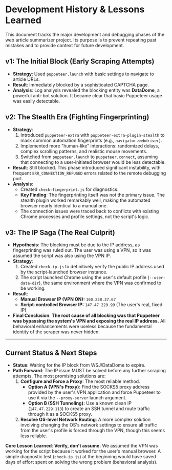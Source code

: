 # Development History & Lessons Learned

This document tracks the major development and debugging phases of the web article summarizer project. Its purpose is to prevent repeating past mistakes and to provide context for future development.

## v1: The Initial Block (Early Scraping Attempts)

- **Strategy**: Used `puppeteer.launch` with basic settings to navigate to article URLs.
- **Result**: Immediately blocked by a sophisticated CAPTCHA page.
- **Analysis**: Log analysis revealed the blocking entity was **DataDome**, a powerful anti-bot solution. It became clear that basic Puppeteer usage was easily detectable.

## v2: The Stealth Era (Fighting Fingerprinting)

- **Strategy**:
  1. Introduced `puppeteer-extra` with `puppeteer-extra-plugin-stealth` to mask common automation fingerprints (e.g., `navigator.webdriver`).
  2. Implemented more "human-like" interactions: randomized delays, complex scrolling patterns, and realistic mouse movements.
  3. Switched from `puppeteer.launch` to `puppeteer.connect`, assuming that connecting to a user-initiated browser would be less detectable.
- **Result**: Still blocked. This phase introduced significant instability, with frequent `ERR_CONNECTION_REFUSED` errors related to the remote debugging port.
- **Analysis**:
  - Created `check-fingerprint.js` for diagnostics.
  - **Key Finding**: The fingerprinting itself was not the primary issue. The stealth plugin worked remarkably well, making the automated browser nearly identical to a manual one.
  - The connection issues were traced back to conflicts with existing Chrome processes and profile settings, not the script's logic.

## v3: The IP Saga (The Real Culprit)

- **Hypothesis**: The blocking must be due to the IP address, as fingerprinting was ruled out. The user was using a VPN, so it was assumed the script was also using the VPN IP.
- **Strategy**:
  1. Created `check-ip.js` to definitively verify the public IP address used by the script-launched browser instance.
  2. The script launched Chrome using the user's default profile (`--user-data-dir`), the same environment where the VPN was confirmed to be working.
- **Result**:
  - **Manual Browser IP (VPN ON):** `160.238.37.67`
  - **Script-controlled Browser IP:** `147.47.229.99` (The user's real, fixed IP)
- **Final Conclusion**: **The root cause of all blocking was that Puppeteer was bypassing the system's VPN and exposing the real IP address.** All behavioral enhancements were useless because the fundamental identity of the scraper was never hidden.

---

## Current Status & Next Steps

- **Status**: Waiting for the IP block from WSJ/DataDome to expire.
- **Path Forward**: The IP issue MUST be solved before any further scraping attempts. The most promising solutions are:
  1. **Configure and Force a Proxy**: The most reliable method.
     - **Option A (VPN's Proxy):** Find the SOCKS5 proxy address provided by the user's VPN application and force Puppeteer to use it via the `--proxy-server` launch argument.
     - **Option B (SSH Tunneling):** Use a known clean IP (`147.47.229.113`) to create an SSH tunnel and route traffic through it as a SOCKS5 proxy.
  2. **Resolve OS-level Network Routing**: A more complex solution involving changing the OS's network settings to ensure all traffic from the user's profile is forced through the VPN, though this seems less reliable.

**Core Lesson Learned**: **Verify, don't assume.** We assumed the VPN was working for the script because it worked for the user's manual browser. A simple diagnostic test (`check-ip.js`) at the beginning would have saved days of effort spent on solving the wrong problem (behavioral analysis).
